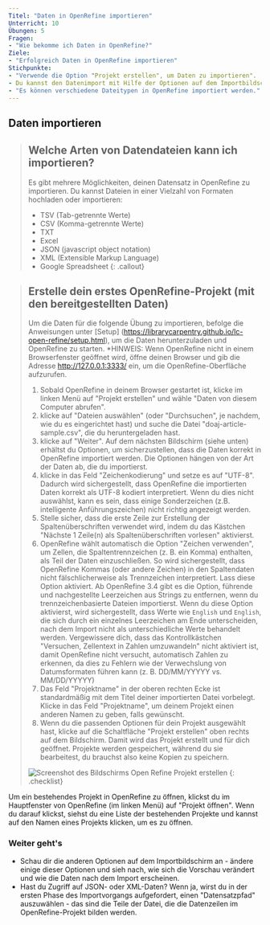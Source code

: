 ```yaml
---
Titel: "Daten in OpenRefine importieren"
Unterricht: 10
Übungen: 5
Fragen:
- "Wie bekomme ich Daten in OpenRefine?"
Ziele:
- "Erfolgreich Daten in OpenRefine importieren"
Stichpunkte:
- "Verwende die Option "Projekt erstellen", um Daten zu importieren".
- Du kannst den Datenimport mit Hilfe der Optionen auf dem Importbildschirm steuern.
- "Es können verschiedene Dateitypen in OpenRefine importiert werden."
---
```


## Daten importieren

>## Welche Arten von Datendateien kann ich importieren?
>Es gibt mehrere Möglichkeiten, deinen Datensatz in OpenRefine zu importieren. Du kannst Dateien in einer Vielzahl von Formaten hochladen oder importieren:
>
>* TSV (Tab-getrennte Werte)
>* CSV (Komma-getrennte Werte)
>* TXT
>* Excel
>* JSON (javascript object notation)
>* XML (Extensible Markup Language)
>* Google Spreadsheet
{: .callout}

>## Erstelle dein erstes OpenRefine-Projekt (mit den bereitgestellten Daten)
>
> Um die Daten für die folgende Übung zu importieren, befolge die Anweisungen unter [Setup] (https://librarycarpentry.github.io/lc-open-refine/setup.html), um die Daten herunterzuladen und OpenRefine zu starten. *HINWEIS: Wenn OpenRefine nicht in einem Browserfenster geöffnet wird, öffne deinen Browser und gib die Adresse <http://127.0.0.1:3333/> ein, um die OpenRefine-Oberfläche aufzurufen.
>
>1. Sobald OpenRefine in deinem Browser gestartet ist, klicke im linken Menü auf "Projekt erstellen" und wähle "Daten von diesem Computer abrufen".
>2. klicke auf "Dateien auswählen" (oder "Durchsuchen", je nachdem, wie du es eingerichtet hast) und suche die Datei "doaj-article-sample.csv", die du heruntergeladen hast.
>3. klicke auf "Weiter". Auf dem nächsten Bildschirm (siehe unten) erhältst du Optionen, um sicherzustellen, dass die Daten korrekt in OpenRefine importiert werden. Die Optionen hängen von der Art der Daten ab, die du importierst.
>4. klicke in das Feld "Zeichenkodierung" und setze es auf "UTF-8". Dadurch wird sichergestellt, dass OpenRefine die importierten Daten korrekt als UTF-8 kodiert interpretiert. Wenn du dies nicht auswählst, kann es sein, dass einige Sonderzeichen (z.B. intelligente Anführungszeichen) nicht richtig angezeigt werden.
>5. Stelle sicher, dass die erste Zeile zur Erstellung der Spaltenüberschriften verwendet wird, indem du das Kästchen "Nächste 1 Zeile(n) als Spaltenüberschriften vorlesen" aktivierst.
>6. OpenRefine wählt automatisch die Option "Zeichen verwenden", um Zellen, die Spaltentrennzeichen (z. B. ein Komma) enthalten, als Teil der Daten einzuschließen. So wird sichergestellt, dass OpenRefine Kommas (oder andere Zeichen) in den Spaltendaten nicht fälschlicherweise als Trennzeichen interpretiert. Lass diese Option aktiviert.
>Ab OpenRefine 3.4 gibt es die Option, führende und nachgestellte Leerzeichen aus Strings zu entfernen, wenn du trennzeichenbasierte Dateien importierst. Wenn du diese Option aktivierst, wird sichergestellt, dass Werte wie `English` und `English`, die sich durch ein einzelnes Leerzeichen am Ende unterscheiden, nach dem Import nicht als unterschiedliche Werte behandelt werden.
>Vergewissere dich, dass das Kontrollkästchen "Versuchen, Zellentext in Zahlen umzuwandeln" nicht aktiviert ist, damit OpenRefine nicht versucht, automatisch Zahlen zu erkennen, da dies zu Fehlern wie der Verwechslung von Datumsformaten führen kann (z. B. DD/MM/YYYYY vs. MM/DD/YYYYY)
>9. Das Feld "Projektname" in der oberen rechten Ecke ist standardmäßig mit dem Titel deiner importierten Datei vorbelegt. Klicke in das Feld "Projektname", um deinem Projekt einen anderen Namen zu geben, falls gewünscht.
>10. Wenn du die passenden Optionen für dein Projekt ausgewählt hast, klicke auf die Schaltfläche "Projekt erstellen" oben rechts auf dem Bildschirm. Damit wird das Projekt erstellt und für dich geöffnet. Projekte werden gespeichert, während du sie bearbeitest, du brauchst also keine Kopien zu speichern.
>   
> ![Screenshot des Bildschirms Open Refine Projekt erstellen](../assets/img/openrefine_ui.png)
{: .checklist}

Um ein bestehendes Projekt in OpenRefine zu öffnen, klickst du im Hauptfenster von OpenRefine (im linken Menü) auf "Projekt öffnen". Wenn du darauf klickst, siehst du eine Liste der bestehenden Projekte und kannst auf den Namen eines Projekts klicken, um es zu öffnen.

### Weiter geht's
* Schau dir die anderen Optionen auf dem Importbildschirm an - ändere einige dieser Optionen und sieh nach, wie sich die Vorschau verändert und wie die Daten nach dem Import erscheinen.
* Hast du Zugriff auf JSON- oder XML-Daten? Wenn ja, wirst du in der ersten Phase des Importvorgangs aufgefordert, einen "Datensatzpfad" auszuwählen - das sind die Teile der Datei, die die Datenzeilen im OpenRefine-Projekt bilden werden.
